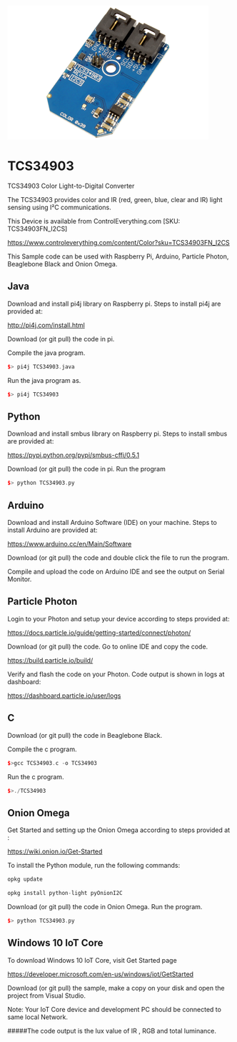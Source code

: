 [![TCS34903](TCS34903_I2CS.png)](https://www.controleverything.com/content/Color?sku=TCS34903FN_I2CS)
# TCS34903
TCS34903 Color Light-to-Digital Converter  

The TCS34903 provides color and IR (red, green, blue, clear and IR) light sensing using I²C communications.

This Device is available from ControlEverything.com [SKU: TCS34903FN_I2CS]

https://www.controleverything.com/content/Color?sku=TCS34903FN_I2CS

This Sample code can be used with Raspberry Pi, Arduino, Particle Photon, Beaglebone Black and Onion Omega.

## Java 
Download and install pi4j library on Raspberry pi. Steps to install pi4j are provided at:

http://pi4j.com/install.html

Download (or git pull) the code in pi.

Compile the java program.
```cpp
$> pi4j TCS34903.java
```

Run the java program as.
```cpp
$> pi4j TCS34903
```

## Python 
Download and install smbus library on Raspberry pi. Steps to install smbus are provided at:

https://pypi.python.org/pypi/smbus-cffi/0.5.1

Download (or git pull) the code in pi. Run the program

```cpp
$> python TCS34903.py
```
## Arduino
Download and install Arduino Software (IDE) on your machine. Steps to install Arduino are provided at:
 
https://www.arduino.cc/en/Main/Software
 
Download (or git pull) the code and double click the file to run the program.
 
Compile and upload the code on Arduino IDE and see the output on Serial Monitor.
 
 
## Particle Photon
Login to your Photon and setup your device according to steps provided at:
 
https://docs.particle.io/guide/getting-started/connect/photon/
 
Download (or git pull) the code. Go to online IDE and copy the code.
 
https://build.particle.io/build/
 
Verify and flash the code on your Photon. Code output is shown in logs at dashboard:
 
https://dashboard.particle.io/user/logs


## C

Download (or git pull) the code in Beaglebone Black.

Compile the c program.
```cpp
$>gcc TCS34903.c -o TCS34903
```
Run the c program.
```cpp
$>./TCS34903
```

## Onion Omega

Get Started and setting up the Onion Omega according to steps provided at :

https://wiki.onion.io/Get-Started

To install the Python module, run the following commands:
```cpp
opkg update
```
```cpp
opkg install python-light pyOnionI2C
```

Download (or git pull) the code in Onion Omega. Run the program.

```cpp
$> python TCS34903.py
```

## Windows 10 IoT Core
 
To download Windows 10 IoT Core, visit Get Started page
 
https://developer.microsoft.com/en-us/windows/iot/GetStarted
 
Download (or git pull) the sample, make a copy on your disk and open the project from Visual Studio.

Note: Your IoT Core device and development PC should be connected to same local Network.

#####The code output is the lux value of IR , RGB  and total luminance.
